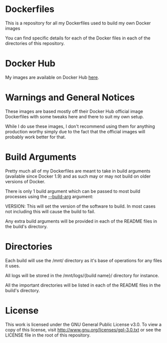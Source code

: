 # Dockerfiles
This is a repository for all my Dockerfiles used to build my own Docker images

You can find specific details for each of the Docker files in each of the directories of this repository.

# Docker Hub
My images are available on Docker Hub [here](https://hub.docker.com/u/ryantheallmighty/).

# Warnings and General Notices
These images are based mostly off their Docker Hub official image Dockerfiles with some tweaks here and there to suit my own setup.

While I do use these images, I don't recommend using them for anything production worthy simply due to the fact that the official images will probably work better for that.

# Build Arguments
Pretty much all of my Dockerfiles are meant to take in build arguments (available since Docker 1.9) and as such may or may not build on older versions of Docker.

There is only 1 build argument which can be passed to most build processes using the [--build-arg](http://docs.docker.com/engine/reference/builder/#arg) argument:

VERSION: This will set the version of the software to build. In most cases not including this will cause the build to fail.

Any extra build arguments will be provided in each of the README files in the build's directory.

# Directories
Each build will use the /mnt/ directory as it's base of operations for any files it uses.

All logs will be stored in the /mnt/logs/{build name}/ directory for instance.

All the important directories will be listed in each of the README files in the build's directory.

# License
This work is licensed under the GNU General Public License v3.0. To view a copy of this license, visit http://www.gnu.org/licenses/gpl-3.0.txt or see the LICENSE file in the root of this repository.
